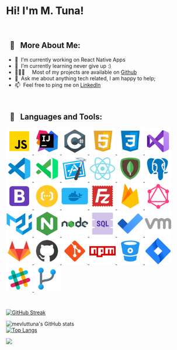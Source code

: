 
# Hi! I'm M. Tuna!

<br />

## &nbsp; 🧐  &nbsp; More About Me:

- 🔭 &nbsp;I’m currently working on React Native Apps
- 🌱 &nbsp;I’m currently learning never give up :)
- 👨🏻‍💻 &nbsp;&nbsp; &nbsp;Most of my projects are available on [Github](https://github.com/mevluttuna?tab=repositories)
- 💬 &nbsp;Ask me about anything tech related, I am happy to help;
- 📫 &nbsp;Feel free to ping me on [LinkedIn](https://www.linkedin.com/in/mevluttuna/)

<br />

## &nbsp; 🔨  &nbsp; Languages and Tools:

<a href="" target="_blank"> <img src="https://raw.githubusercontent.com/mevluttuna/mevluttuna/main/icons/javascript.png" alt="javascript" height="72px"/> </a>
<a href="" target="_blank"> <img src="https://raw.githubusercontent.com/mevluttuna/mevluttuna/main/icons/jetbrains.png" alt="jetbrains" height="72px"/> </a>
<a href="" target="_blank"> <img src="https://raw.githubusercontent.com/mevluttuna/mevluttuna/main/icons/csharp.png" alt="csharp" height="72px"/> </a> 
<a href="" target="_blank"> <img src="https://raw.githubusercontent.com/mevluttuna/mevluttuna/main/icons/html5.png" alt="html5" height="72px"/> </a> 
<a href="" target="_blank"> <img src="https://raw.githubusercontent.com/mevluttuna/mevluttuna/main/icons/css3.png" alt="css3" height="72px"/> </a> 
<a href="" target="_blank"> <img src="https://raw.githubusercontent.com/mevluttuna/mevluttuna/main/icons/vs.png" alt="vs" height="72px"/> </a>
<a href="" target="_blank"> <img src="https://raw.githubusercontent.com/mevluttuna/mevluttuna/main/icons/vscode.png" alt="vscode" height="72px"/> </a>
<a href="" target="_blank"> <img src="https://raw.githubusercontent.com/mevluttuna/mevluttuna/main/icons/vs-code-insides.png" alt="vs-code-insides" height="72px"/> </a>
<a href="" target="_blank"> <img src="https://raw.githubusercontent.com/mevluttuna/mevluttuna/main/icons/xcode.png" alt="xcode" height="72px"/> </a>
<a href="" target="_blank"> <img src="https://raw.githubusercontent.com/mevluttuna/mevluttuna/main/icons/react-native.png" alt="react-native" height="72px"/> </a>
<a href="" target="_blank"> <img src="https://raw.githubusercontent.com/mevluttuna/mevluttuna/main/icons/mongo.png" alt="mongo" height="72px"/> </a>
<a href="" target="_blank"> <img src="https://raw.githubusercontent.com/mevluttuna/mevluttuna/main/icons/postgresql.png" alt="postgresql" height="72px"/> </a>
<a href="" target="_blank"> <img src="https://raw.githubusercontent.com/mevluttuna/mevluttuna/main/icons/bootstrap.png" alt="bootstrap" height="72px"/> </a> 
<a href="" target="_blank"> <img src="https://raw.githubusercontent.com/mevluttuna/mevluttuna/main/icons/cloud-functions.png" alt="cloud-functions" height="72px"/> </a> 
<a href="" target="_blank"> <img src="https://raw.githubusercontent.com/mevluttuna/mevluttuna/main/icons/docket.png" alt="docker" height="72px"/> </a>
<a href="" target="_blank"> <img src="https://raw.githubusercontent.com/mevluttuna/mevluttuna/main/icons/filezilla.png" alt="filezilla" height="72px"/> </a>
<a href="" target="_blank"> <img src="https://raw.githubusercontent.com/mevluttuna/mevluttuna/main/icons/firebase.png" alt="firebase" height="72px"/> </a>
<a href="" target="_blank"> <img src="https://raw.githubusercontent.com/mevluttuna/mevluttuna/main/icons/graphql.png" alt="graphql" height="72px"/> </a>
<a href="" target="_blank"> <img src="https://raw.githubusercontent.com/mevluttuna/mevluttuna/main/icons/material.png" alt="material" height="72px"/> </a>
<a href="" target="_blank"> <img src="https://raw.githubusercontent.com/mevluttuna/mevluttuna/main/icons/ngnix.png" alt="ngnix" height="72px"/> </a>
<a href="" target="_blank"> <img src="https://raw.githubusercontent.com/mevluttuna/mevluttuna/main/icons/node.png" alt="node" height="72px"/> </a>
<a href="" target="_blank"> <img src="https://raw.githubusercontent.com/mevluttuna/mevluttuna/main/icons/sql.png" alt="sql" height="72px"/> </a>
<a href="" target="_blank"> <img src="https://raw.githubusercontent.com/mevluttuna/mevluttuna/main/icons/todo.png" alt="todo" height="72px"/> </a>
<a href="" target="_blank"> <img src="https://raw.githubusercontent.com/mevluttuna/mevluttuna/main/icons/vm.png" alt="vm" height="72px"/> </a>
<a href="" target="_blank"> <img src="https://raw.githubusercontent.com/mevluttuna/mevluttuna/main/icons/gitlab.png" alt="gitlab" height="72px"/> </a>
<a href="" target="_blank"> <img src="https://raw.githubusercontent.com/mevluttuna/mevluttuna/main/icons/github.png" alt="github" height="72px"/> </a>
<a href="" target="_blank"> <img src="https://raw.githubusercontent.com/mevluttuna/mevluttuna/main/icons/git.png" alt="git" height="72px"/> </a>
<a href="" target="_blank"> <img src="https://raw.githubusercontent.com/mevluttuna/mevluttuna/main/icons/npm.png" alt="npm" height="72px"/> </a>
<a href="" target="_blank"> <img src="https://raw.githubusercontent.com/mevluttuna/mevluttuna/main/icons/bitbucket.png" alt="bitbucket" height="72px"/> </a> 
<a href="" target="_blank"> <img src="https://raw.githubusercontent.com/mevluttuna/mevluttuna/main/icons/jira.png" alt="jira" height="72px"/> </a>
<a href="" target="_blank"> <img src="https://raw.githubusercontent.com/mevluttuna/mevluttuna/main/icons/slack.png" alt="slack" height="72px"/> </a>
<a href="" target="_blank"> <img src="https://raw.githubusercontent.com/mevluttuna/mevluttuna/main/icons/use-fork.png" alt="use-fork" height="72px"/> </a>

<br>

[![GitHub Streak](http://github-readme-streak-stats.herokuapp.com?user=mevluttuna&hide_border=true&fire=FF5050&background=00000000&currStreakLabel=FF5050&stroke=FF5050&sideNums=404040&dates=CCCCCC&sideLabels=FF5050&ring=FF5050&currStreakNum=404040&border=DDDDDD)](https://git.io/streak-stats)

![mevluttuna's GitHub stats](https://github-readme-stats.vercel.app/api?username=mevluttuna&show_icons=true&theme=gradient&count_private=true)
<br />
[![Top Langs](https://github-readme-stats.vercel.app/api/top-langs/?username=mevluttuna&langs_count=8&layout=compact&count_private=true&card_width=445)](https://github.com/mevluttuna/github-readme-stats)

<a href="" target="_blank"> <img src="https://www.adveyer.com/wp-content/uploads/2020/05/5083e0a2a7dcaae07c142e8b87036a27.gif" width="495" /> </a>





